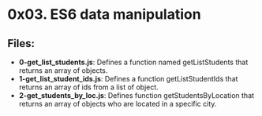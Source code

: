 # 0x03. ES6 data manipulation
## Files:
- **0-get_list_students.js**: Defines a function named getListStudents that returns an array of objects.
- **1-get_list_student_ids.js**: Defines a function getListStudentIds that returns an array of ids from a list of object.
- **2-get_students_by_loc.js**: Defines function getStudentsByLocation that returns an array of objects who are located in a specific city.
